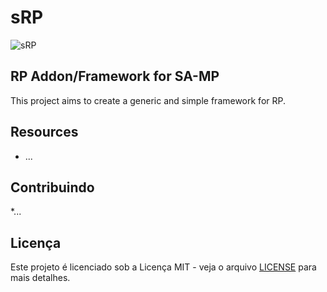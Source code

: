 # sRP

![sRP](misc/logo_alpha.png)

## RP Addon/Framework for SA-MP

This project aims to create a generic and simple framework for RP.

## Resources
* ...

## Contribuindo
*...

## Licença

Este projeto é licenciado sob a Licença MIT - veja o arquivo [LICENSE](LICENSE) para mais detalhes.
